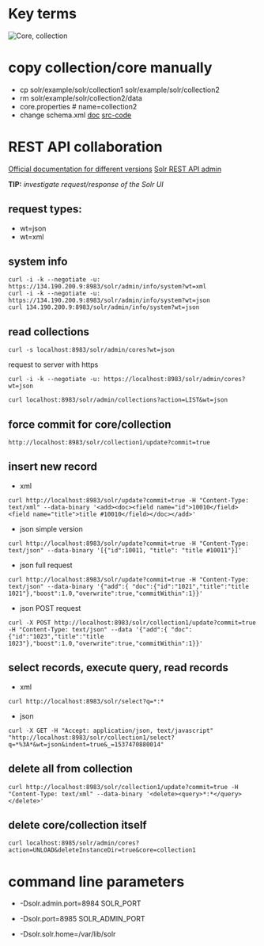 # Key terms
![Core, collection](https://i.postimg.cc/HLGhMgMd/Solr-_Core-_Collection.png)

# copy collection/core manually 
* cp solr/example/solr/collection1 solr/example/solr/collection2
* rm solr/example/solr/collection2/data
* core.properties # name=collection2
* change schema.xml [doc](https://wiki.apache.org/solr/SchemaXml) [src-code](https://github.com/apache/lucene-solr/blob/master/solr/solr-ref-guide/src/field-type-definitions-and-properties.adoc)


# REST API collaboration
[Official documentation for different versions](http://archive.apache.org/dist/lucene/solr/ref-guide/)
[Solr REST API admin](https://lucene.apache.org/solr/guide/6_6/coreadmin-api.html)

**TIP:** *investigate request/response of the Solr UI*

## request types:
* wt=json
* wt=xml

## system info
```
curl -i -k --negotiate -u: https://134.190.200.9:8983/solr/admin/info/system?wt=xml
curl -i -k --negotiate -u: https://134.190.200.9:8983/solr/admin/info/system?wt=json
curl 134.190.200.9:8983/solr/admin/info/system?wt=json
```

## read collections
```
curl -s localhost:8983/solr/admin/cores?wt=json
```
request to server with https
```
curl -i -k --negotiate -u: https://localhost:8983/solr/admin/cores?wt=json
```
```
curl localhost:8983/solr/admin/collections?action=LIST&wt=json
```

## force commit for core/collection
```
http://localhost:8983/solr/collection1/update?commit=true
```

## insert new record
* xml
```
curl http://localhost:8983/solr/update?commit=true -H "Content-Type: text/xml" --data-binary '<add><doc><field name="id">10010</field><field name="title">title #10010</field></doc></add>'
```

* json simple version
```
curl http://localhost:8983/solr/update?commit=true -H "Content-Type: text/json" --data-binary '[{"id":10011, "title": "title #10011"}]'
```

* json full request
```
curl http://localhost:8983/solr/update?commit=true -H "Content-Type: text/json" --data-binary '{"add":{ "doc":{"id":"1021","title":"title 1021"},"boost":1.0,"overwrite":true,"commitWithin":1}}'
```

* json POST request
```
curl -X POST http://localhost:8983/solr/collection1/update?commit=true -H "Content-Type: text/json" --data '{"add":{ "doc":{"id":"1023","title":"title 1023"},"boost":1.0,"overwrite":true,"commitWithin":1}}'
```

## select records, execute query, read records
* xml
```
curl http://localhost:8983/solr/select?q=*:*
```

* json
```
curl -X GET -H "Accept: application/json, text/javascript" "http://localhost:8983/solr/collection1/select?q=*%3A*&wt=json&indent=true&_=1537470880014"
```

## delete all from collection
```
curl http://localhost:8983/solr/collection1/update?commit=true -H "Content-Type: text/xml" --data-binary '<delete><query>*:*</query></delete>'
```

## delete core/collection itself
```
curl localhost:8985/solr/admin/cores?action=UNLOAD&deleteInstanceDir=true&core=collection1
```

# command line parameters
* -Dsolr.admin.port=8984
SOLR_PORT

* -Dsolr.port=8985
SOLR_ADMIN_PORT

* -Dsolr.solr.home=/var/lib/solr
